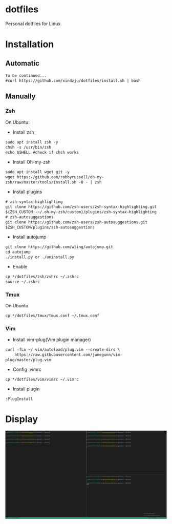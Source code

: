 # dotfiles
Personal dotfiles for Linux.

# Installation
## Automatic
```
To be continued...
#curl https://github.com/xindzju/dotfiles/install.sh | bash
```

## Manually
### Zsh
On Ubuntu:
* Install zsh
```
sudo apt install zsh -y 
chsh -s /usr/bin/zsh
echo $SHELL #check if chsh works
```
* Install Oh-my-zsh
```
sudo apt install wget git -y
wget https://github.com/robbyrussell/oh-my-zsh/raw/master/tools/install.sh -O - | zsh
```
* Install plugins
```
# zsh-syntax-highlighting
git clone https://github.com/zsh-users/zsh-syntax-highlighting.git ${ZSH_CUSTOM:-~/.oh-my-zsh/custom}/plugins/zsh-syntax-highlighting
# zsh-autosuggestions
git clone https://github.com/zsh-users/zsh-autosuggestions.git $ZSH_CUSTOM/plugins/zsh-autosuggestions
```
* Install autojump
```
git clone https://github.com/wting/autojump.git
cd autojump
./install.py or ./uninstall.py
```
* Enable
```
cp */dotfiles/zsh/zshrc ~/.zshrc
source ~/.zshrc
```

### Tmux
On Ubuntu
```
cp */dotfiles/tmux/tmux.conf ~/.tmux.conf
```

### Vim
* Install vim-plug(Vim plugin manager)
```
curl -fLo ~/.vim/autoload/plug.vim --create-dirs \
    https://raw.githubusercontent.com/junegunn/vim-plug/master/plug.vim
```
* Config .vimrc
```
cp */dotfiles/vim/vimrc ~/.vimrc
```
* Install plugin
```
:PlugInstall
```

# Display
![effect map](./misc/effect_map.png)
